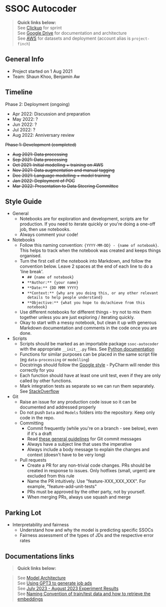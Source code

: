 # SSOC Autocoder

> **Quick links below:**  
> See [Clickup](https://app.clickup.com/3825139/v/l/s/43633588) for sprint  
> See [Google Drive](https://drive.google.com/drive/u/1/folders/1a4zV5ILczikQnraScjXRwi2XCNEQtfwA) for documentation and architecture  
> See [AWS](https://project-finch.signin.aws.amazon.com/console) for datasets and deployment (account alias is `project-finch`)

## General Info

* Project started on 1 Aug 2021
* Team: Shaun Khoo, Benjamin Aw

## Timeline

Phase 2: Deployment (ongoing)
* Apr 2022: Discussion and preparation
* May 2022: ?
* Jun 2022: ?
* Jul 2022: ?
* Aug 2022: Anniversary review

<s>Phase 1: Development (completed)
* Aug 2021: Data processing
* Sep 2021: Data processing
* Oct 2021: Initial modelling + training on AWS
* Nov 2021: Data augmentation and manual tagging
* Dec 2021: Language modelling + model training
* Jan 2022: Deployment of POC
* Mar 2022: Presentation to Data Steering Committee</s>

## Style Guide

* General
  * Notebooks are for exploration and development, scripts are for production. If you need to iterate quickly or you're doing a one-off job, then use notebooks.
  * Always comment your code! 
* Notebooks
  * Follow this naming convention: `{YYYY-MM-DD} - {name of notebook}`. This helps to track when the notebook was created and keeps things organised.
  * Turn the first cell of the notebook into Markdown, and follow the convention below. Leave 2 spaces at the end of each line to do a 'line break'.
    * `## {name of notebook}`
    * `**Author:** {your name}`
    * `**Date:** {DD MMM YYYY}`
    * `**Context:** {why are you doing this, or any other relevant details to help people understand}`
    * `**Objective:** {what you hope to do/achieve from this notebook}`
  * Use different notebooks for different things - try not to mix them together unless you are just exploring / iterating quickly.
  * Okay to start with a messy notebook, but clean it up with generous Markdown documentation and comments in the code once you are done.
* Scripts
  * Scripts should be marked as an importable package `ssoc-autocoder` with the appropriate `__init__.py` files. See [Python documentation](https://docs.python.org/3/tutorial/modules.html#packages)
  * Functions for similar purposes can be placed in the same script file (eg `data-processing` or `modelling`)  
  * Docstrings should follow the [Google style](https://github.com/google/styleguide/blob/gh-pages/pyguide.md#38-comments-and-docstrings) - PyCharm will render this correctly for you
  * Each function should have at least one unit test, even if they are only called by other functions.
  * Mark integration tests as separate so we can run them separately. See [StackOverflow](https://stackoverflow.com/questions/54898578/how-to-keep-unit-tests-and-integrations-tests-separate-in-pytest)
* Git
  * Raise an issue for any production code issue so it can be documented and addressed properly
  * Do not push `Data` and `Models` folders into the repository. Keep only code in the repo.  
  * Committing
    * Commit frequently (while you're on a branch - see below), even if it's a draft
    * Read [these general guidelines](https://chris.beams.io/posts/git-commit/) for Git commit messages
    * Always have a subject line that uses the imperative
    * Always include a body message to explain the changes and context (doesn't have to be very long)  
  * Pull requests  
    * Create a PR for any non-trivial code changes. PRs should be created in response to issues. Only hotfixes (small, urgent) are excluded from this rule
    * Name the PR intuitively. Use "feature-XXX_XXX_XXX". For example, "feature-add-unit-tests"
    * PRs must be approved by the other party, not by yourself. 
    * When merging PRs, always use squash and merge  

## Parking Lot

* Interpretability and fairness
  * Understand how and why the model is predicting specific SSOCs
  * Fairness assessment of the types of JDs and the respective error rates
 





## Documentations links

> **Quick links below:**  

> See [Model Architecture](https://github.com/Benjamin-Aw-93/ssoc_autocoder/blob/ys/Documentations/Model%20Architecture.md) <br>
> See [Using GPT3 to generate job ads](https://github.com/Benjamin-Aw-93/ssoc_autocoder/blob/ys/Documentations/Generating%20jobs%20with%20GPT-3.md) <br>
> See [July 2023 - August 2023 Experiment Results](https://github.com/Benjamin-Aw-93/ssoc_autocoder/blob/ys/Documentations/August%20experiments.md)  <br>
> See [Naming Convention of train/test data and how to retrieve the embeddings](https://github.com/Benjamin-Aw-93/ssoc_autocoder/blob/ys/Documentations/Data%20and%20Embeddings.md) 


 
